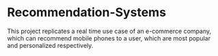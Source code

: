 # Recommendation-Systems
This project replicates a real time use case of an e-commerce company, which can recommend mobile phones to a user, which are most popular and personalized respectively. 
